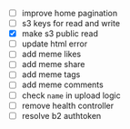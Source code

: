 - [ ] improve home pagination
- [ ] s3 keys for read and write
- [x] make s3 public read
- [ ] update html error
- [ ] add meme likes
- [ ] add meme share
- [ ] add meme tags
- [ ] add meme comments
- [ ] check `name` in upload logic
- [ ] remove health controller
- [ ] resolve b2 authtoken

